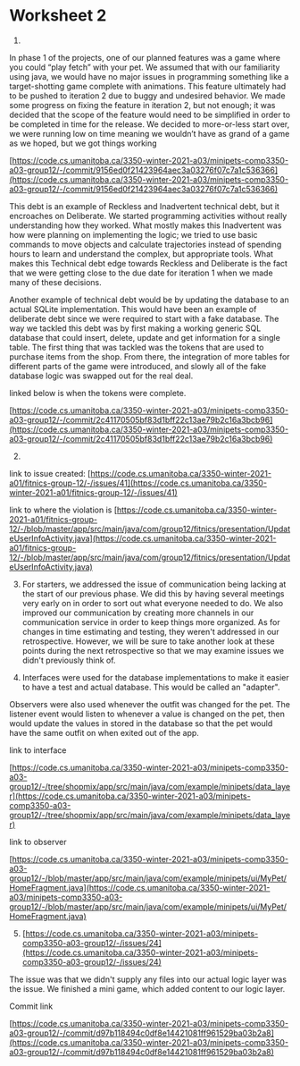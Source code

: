 # Worksheet 2

1) 

In phase 1 of the projects, one of our planned features was a game where you could “play fetch” with your pet. We assumed that with our familiarity using java, we would have no major issues in programming something like a target-shotting game complete with animations. This feature ultimately had to be pushed to iteration 2 due to buggy and undesired behavior. We made some progress on fixing the feature in iteration 2, but not enough; it was decided that the scope of the feature would need to be simplified in order to be completed in time for the release.
We decided to more-or-less start over, we were running low on time meaning we wouldn’t have as grand of a game as we hoped, but we got things working

[https://code.cs.umanitoba.ca/3350-winter-2021-a03/minipets-comp3350-a03-group12/-/commit/9156ed0f21423964aec3a03276f07c7a1c536366](https://code.cs.umanitoba.ca/3350-winter-2021-a03/minipets-comp3350-a03-group12/-/commit/9156ed0f21423964aec3a03276f07c7a1c536366)

This debt is an example of Reckless and Inadvertent technical debt, but it encroaches on Deliberate. We started programming activities without really understanding how they worked. What mostly makes this Inadvertent was how were planning on implementing the logic; we tried to use basic commands to move objects and calculate trajectories instead of spending hours to learn and understand the complex, but appropriate tools. What makes this Technical debt edge towards Reckless and Deliberate is the fact that we were getting close to the due date for iteration 1 when we made many of these decisions.

Another example of technical debt would be by updating the database to an actual SQLite implementation. This would have been an example of deliberate debt since we were required to start with a fake database. The way we tackled this debt was by first making a working generic SQL database that could insert, delete, update and get information for a single table. The first thing that was tackled was the tokens that are used to purchase items from the shop. From there, the integration of more tables for different parts of the game were introduced, and slowly all of the fake database logic was swapped out for the real deal. 

linked below is when the tokens were complete.

[https://code.cs.umanitoba.ca/3350-winter-2021-a03/minipets-comp3350-a03-group12/-/commit/2c41170505bf83d1bff22c13ae79b2c16a3bcb96](https://code.cs.umanitoba.ca/3350-winter-2021-a03/minipets-comp3350-a03-group12/-/commit/2c41170505bf83d1bff22c13ae79b2c16a3bcb96)

2) 

link to issue created: [https://code.cs.umanitoba.ca/3350-winter-2021-a01/fitnics-group-12/-/issues/41](https://code.cs.umanitoba.ca/3350-winter-2021-a01/fitnics-group-12/-/issues/41)

link to where the violation is [https://code.cs.umanitoba.ca/3350-winter-2021-a01/fitnics-group-12/-/blob/master/app/src/main/java/com/group12/fitnics/presentation/UpdateUserInfoActivity.java](https://code.cs.umanitoba.ca/3350-winter-2021-a01/fitnics-group-12/-/blob/master/app/src/main/java/com/group12/fitnics/presentation/UpdateUserInfoActivity.java)

3) For starters, we addressed the issue of communication being lacking at the start of our previous phase. We did this by having several meetings very early on in order to sort out what everyone needed to do. We also improved our communication by creating more channels in our communication service in order to keep things more organized. As for changes in time estimating and testing, they weren't addressed in our retrospective. However, we will be sure to take another look at these points during the next retrospective so that we may examine issues we didn't previously think of.

4) Interfaces were used for the database implementations to make it easier to have a test and actual database. This would be called an "adapter". 

Observers were also used whenever the outfit was changed for the pet. The listener event would listen to whenever a value is changed on the pet, then would update the values in stored in the database so that the pet would have the same outfit on when exited out of the app. 

link to interface

[https://code.cs.umanitoba.ca/3350-winter-2021-a03/minipets-comp3350-a03-group12/-/tree/shopmix/app/src/main/java/com/example/minipets/data_layer](https://code.cs.umanitoba.ca/3350-winter-2021-a03/minipets-comp3350-a03-group12/-/tree/shopmix/app/src/main/java/com/example/minipets/data_layer)

link to observer 

[https://code.cs.umanitoba.ca/3350-winter-2021-a03/minipets-comp3350-a03-group12/-/blob/master/app/src/main/java/com/example/minipets/ui/MyPet/HomeFragment.java](https://code.cs.umanitoba.ca/3350-winter-2021-a03/minipets-comp3350-a03-group12/-/blob/master/app/src/main/java/com/example/minipets/ui/MyPet/HomeFragment.java)

5) [https://code.cs.umanitoba.ca/3350-winter-2021-a03/minipets-comp3350-a03-group12/-/issues/24](https://code.cs.umanitoba.ca/3350-winter-2021-a03/minipets-comp3350-a03-group12/-/issues/24)

The issue was that we didn't supply any files into our actual logic layer was the issue. We finished a mini game, which added content to our logic layer. 

Commit link

[https://code.cs.umanitoba.ca/3350-winter-2021-a03/minipets-comp3350-a03-group12/-/commit/d97b118494c0df8e14421081ff961529ba03b2a8](https://code.cs.umanitoba.ca/3350-winter-2021-a03/minipets-comp3350-a03-group12/-/commit/d97b118494c0df8e14421081ff961529ba03b2a8)